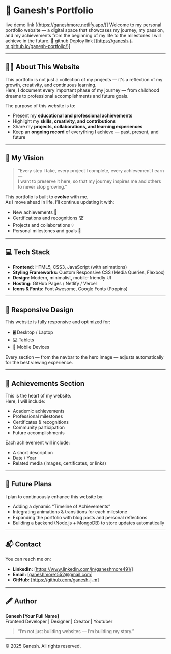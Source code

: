 # 🌟 Ganesh's Portfolio
live demo link [(https://ganeshmore.netlify.app/)]
Welcome to my personal portfolio website — a digital space that showcases my journey, my passion, and my achievements from the beginning of my life to the milestones I will achieve in the future. 🚀
github Deploy link [(https://ganesh-j-m.github.io/ganesh-portfolio/)]

---

## 👨‍💻 About This Website

This portfolio is not just a collection of my projects — it's a reflection of my growth, creativity, and continuous learning.  
Here, I document every important phase of my journey — from childhood dreams to professional accomplishments and future goals.

The purpose of this website is to:
- Present my **educational and professional achievements**
- Highlight my **skills, creativity, and contributions**
- Share my **projects, collaborations, and learning experiences**
- Keep an **ongoing record** of everything I achieve — past, present, and future

---

## 🧠 My Vision

> “Every step I take, every project I complete, every achievement I earn —  
> I want to preserve it here, so that my journey inspires me and others to never stop growing.”

This portfolio is built to **evolve** with me.  
As I move ahead in life, I’ll continue updating it with:
- New achievements 🎯  
- Certifications and recognitions 🏆  
- Projects and collaborations 💡  
- Personal milestones and goals 🌱  

---

## 💻 Tech Stack

- **Frontend:** HTML5, CSS3, JavaScript (with animations)
- **Styling Frameworks:** Custom Responsive CSS (Media Queries, Flexbox)
- **Design:** Modern, minimalist, mobile-friendly UI
- **Hosting:** GitHub Pages / Netlify / Vercel
- **Icons & Fonts:** Font Awesome, Google Fonts (Poppins)

---

## 📱 Responsive Design

This website is fully responsive and optimized for:
- 🖥️ Desktop / Laptop
- 💻 Tablets
- 📱 Mobile Devices

Every section — from the navbar to the hero image — adjusts automatically for the best viewing experience.

---

## 🏅 Achievements Section

This is the heart of my website.  
Here, I will include:
- Academic achievements  
- Professional milestones  
- Certificates & recognitions  
- Community participation  
- Future accomplishments  

Each achievement will include:
- A short description  
- Date / Year  
- Related media (images, certificates, or links)

---

## 🚀 Future Plans

I plan to continuously enhance this website by:
- Adding a dynamic “Timeline of Achievements”
- Integrating animations & transitions for each milestone
- Expanding the portfolio with blog posts and personal reflections
- Building a backend (Node.js + MongoDB) to store updates automatically

---

## 📬 Contact

You can reach me on:
- **LinkedIn:** [https://www.linkedin.com/in/ganeshmore491/]
- **Email:** [ganeshmore1552@gmail.com]
- **GitHub:** [https://github.com/ganesh-j-m]

---

## 🖋️ Author

**Ganesh [Your Full Name]**  
Frontend Developer | Designer | Creator | Youtuber  
> “I’m not just building websites — I’m building my story.”

---

© 2025 Ganesh. All rights reserved.
